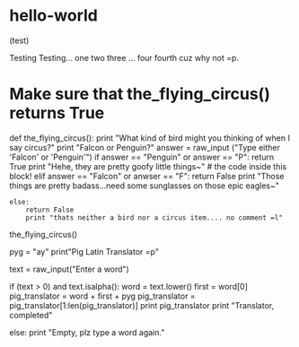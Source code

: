 # hello-world
(test)

Testing Testing... one two three ... four 
fourth cuz why not =p.

# Make sure that the_flying_circus() returns True
def the_flying_circus():
    print "What kind of bird might you thinking of when I say circus?"
    print "Falcon or Penguin?"
    answer = raw_input ("Type either 'Falcon' or 'Penguin'")
    if answer == "Penguin" or answer == "P":
        return True
        print "Hehe, they are pretty goofy little things~"
        # the code inside this block!
    elif answer == "Falcon" or anwser == "F":
        return False
        print "Those things are pretty badass...need some sunglasses on those epic eagles~"
        
    else:
        return False
        print "thats neither a bird nor a circus item.... no comment =l"
        
the_flying_circus()

pyg = "ay"
print"Pig Latin Translator =p"

text = raw_input("Enter a word")

if (text > 0) and text.isalpha():
    word = text.lower()
    first = word[0]
    pig_translator = word + first + pyg
    pig_translator = pig_translator[1:len(pig_translator)]
    print pig_translator
    print "Translator, completed"
    
else:
    print "Empty, plz type a word again."
